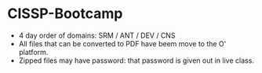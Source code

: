 # CISSP-Bootcamp
* 4 day order of domains: SRM / ANT / DEV / CNS
* All files that can be converted to PDF have beem move to the O' platform.
* Zipped files may have password: that password is given out in live class.
